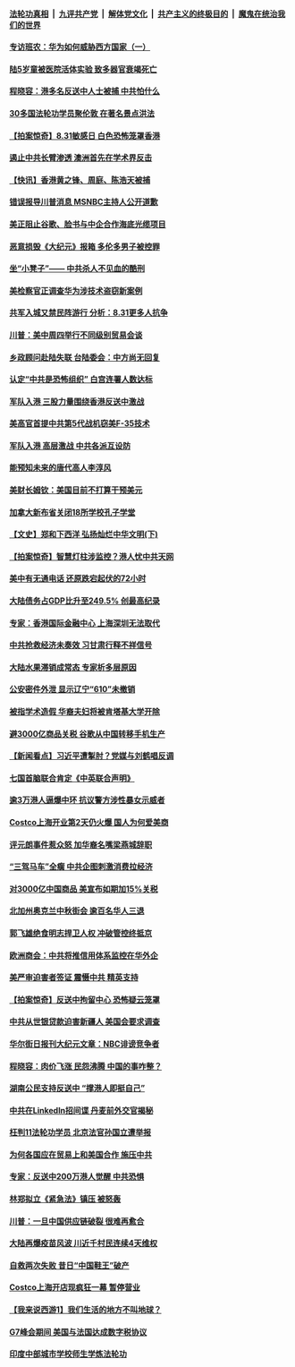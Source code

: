 ####  [法轮功真相](../../../../basic/blob/master/README.md?t=08301139) &nbsp;|&nbsp; [九评共产党](../../../../9ping.md/blob/master/README.md?t=08301139) &nbsp;|&nbsp; [解体党文化](../../../../jtdwh.md/blob/master/README.md?t=08301139)  &nbsp;|&nbsp; [共产主义的终极目的](../../../../gczydzjmd.md/blob/master/README.md?t=08301139) &nbsp;|&nbsp; [魔鬼在统治我们的世界](../../../../mgztzwmdsj.md/blob/master/README.md?t=08301139) 

#### [专访班农：华为如何威胁西方国家（一）](../pages/nf4514/n11482120.md?t=08301139) 

#### [陆5岁童被医院活体实验 致多器官衰竭死亡](../pages/nf4514/n11487587.md?t=08301139) 

#### [程晓容：港多名反送中人士被捕 中共怕什么](../pages/nf4514/n11487764.md?t=08301139) 

#### [30多国法轮功学员聚伦敦 在著名景点洪法](../pages/nf4514/n11487732.md?t=08301139) 

#### [【拍案惊奇】8.31敏感日 白色恐怖笼罩香港](../pages/nf4514/n11487153.md?t=08301139) 

#### [遏止中共长臂渗透 澳洲首先在学术界反击](../pages/nf4514/n11487058.md?t=08301139) 

#### [【快讯】香港黄之锋、周庭、陈浩天被捕](../pages/nf4514/n11486914.md?t=08301139) 

#### [错误报导川普消息 MSNBC主持人公开道歉](../pages/nf4514/n11486950.md?t=08301139) 

#### [美正阻止谷歌、脸书与中企合作海底光缆项目](../pages/nf4514/n11486613.md?t=08301139) 

#### [恶意损毁《大纪元》报箱 多伦多男子被控罪](../pages/nf4514/n11486610.md?t=08301139) 

#### [坐“小凳子”—— 中共杀人不见血的酷刑](../pages/nf4514/n11486599.md?t=08301139) 

#### [美检察官正调查华为涉技术盗窃新案例](../pages/nf4514/n11486447.md?t=08301139) 

#### [共军入城又禁民阵游行 分析：8.31更多人抗争](../pages/nf4514/n11486397.md?t=08301139) 

#### [川普：美中周四举行不同级别贸易会谈](../pages/nf4514/n11486192.md?t=08301139) 

#### [乡政顾问赴陆失联 台陆委会：中方尚无回复](../pages/nf4514/n11485583.md?t=08301139) 

#### [认定“中共是恐怖组织” 白宫连署人数达标](../pages/nf4514/n11485641.md?t=08301139) 

#### [军队入港 三股力量围绕香港反送中激战](../pages/nf4514/n11485866.md?t=08301139) 

#### [美高官首提中共第5代战机窃美F-35技术](../pages/nf4514/n11485603.md?t=08301139) 

#### [军队入港 高层激战 中共各派互设防](../pages/nf4514/n11485707.md?t=08301139) 

#### [能预知未来的唐代高人李淳风](../pages/nf4514/n4546752.md?t=08301139) 

#### [美财长姆钦：美国目前不打算干预美元](../pages/nf4514/n11485336.md?t=08301139) 

#### [加拿大新布省关闭18所学校孔子学堂](../pages/nf4514/n11484698.md?t=08301139) 

#### [【文史】郑和下西洋 弘扬灿烂中华文明(下)](../pages/nf4514/n7981734.md?t=08301139) 

#### [【拍案惊奇】智慧灯柱涉监控？港人忧中共天网](../pages/nf4514/n11484594.md?t=08301139) 

#### [美中有无通电话 还原跌宕起伏的72小时](../pages/nf4514/n11484304.md?t=08301139) 

#### [大陆债务占GDP比升至249.5% 创最高纪录](../pages/nf4514/n11484835.md?t=08301139) 

#### [专家：香港国际金融中心 上海深圳无法取代](../pages/nf4514/n11483944.md?t=08301139) 

#### [中共抢救经济未奏效 习甘肃行释不祥信号](../pages/nf4514/n11484626.md?t=08301139) 

#### [大陆水果滞销成常态 专家析多层原因](../pages/nf4514/n11484057.md?t=08301139) 

#### [公安密件外泄 显示辽宁“610”未撤销](../pages/nf4514/n11483827.md?t=08301139) 

#### [被指学术造假 华裔夫妇将被肯塔基大学开除](../pages/nf4514/n11484371.md?t=08301139) 

#### [避3000亿商品关税 谷歌从中国转移手机生产](../pages/nf4514/n11483996.md?t=08301139) 

#### [【新闻看点】习近平遭掣肘？党媒与刘鹤唱反调](../pages/nf4514/n11483947.md?t=08301139) 

#### [七国首脑联合肯定《中英联合声明》](../pages/nf4514/n11484216.md?t=08301139) 

#### [逾3万港人逼爆中环 抗议警方涉性暴女示威者](../pages/nf4514/n11484064.md?t=08301139) 

#### [Costco上海开业第2天仍火爆 国人为何爱美商](../pages/nf4514/n11483872.md?t=08301139) 

#### [评元朗事件惹众怒 加华裔名嘴梁燕城辞职](../pages/nf4514/n11483596.md?t=08301139) 

#### [“三驾马车”全瘸 中共企图刺激消费拉经济](../pages/nf4514/n11483816.md?t=08301139) 

#### [对3000亿中国商品 美宣布如期加15%关税](../pages/nf4514/n11483791.md?t=08301139) 

#### [北加州奥克兰中秋街会 逾百名华人三退](../pages/nf4514/n11481538.md?t=08301139) 

#### [郭飞雄绝食明志捍卫人权 冲破管控终抵京](../pages/nf4514/n11482849.md?t=08301139) 

#### [欧洲商会：中共将推信用体系监控在华外企](../pages/nf4514/n11482871.md?t=08301139) 

#### [美严审迫害者签证 震慑中共 精英支持](../pages/nf4514/n11481899.md?t=08301139) 

#### [【拍案惊奇】反送中拘留中心 恐怖疑云笼罩](../pages/nf4514/n11482213.md?t=08301139) 

#### [中共从世银贷款迫害新疆人 美国会要求调查](../pages/nf4514/n11483100.md?t=08301139) 

#### [华尔街日报刊大纪元文章：NBC诽谤竞争者](../pages/nf4514/n11482675.md?t=08301139) 

#### [程晓容：肉价飞涨 民怨沸腾 中国的事咋整？](../pages/nf4514/n11482710.md?t=08301139) 

#### [湖南公民支持反送中 “撑港人即挺自己”](../pages/nf4514/n11482248.md?t=08301139) 

#### [中共在LinkedIn招间谍 丹麦前外交官揭秘](../pages/nf4514/n11481907.md?t=08301139) 

#### [枉判11法轮功学员 北京法官孙国立遭举报](../pages/nf4514/n11481888.md?t=08301139) 

#### [为何各国应在贸易上和美国合作 施压中共](../pages/nf4514/n11481893.md?t=08301139) 

#### [专家：反送中200万港人觉醒 中共恐惧](../pages/nf4514/n11481495.md?t=08301139) 

#### [林郑拟立《紧急法》镇压 被怒轰](../pages/nf4514/n11481831.md?t=08301139) 

#### [川普：一旦中国供应链破裂 很难再愈合](../pages/nf4514/n11481647.md?t=08301139) 

#### [大陆再爆疫苗风波 川近千村民连续4天维权](../pages/nf4514/n11481519.md?t=08301139) 

#### [自救两次失败 昔日“中国鞋王”破产](../pages/nf4514/n11481422.md?t=08301139) 

#### [Costco上海开店现疯狂一幕 暂停营业](../pages/nf4514/n11481414.md?t=08301139) 

#### [【我来说西游1】我们生活的地方不叫地球？](../pages/nf4514/n11428751.md?t=08301139) 

#### [G7峰会期间 美国与法国达成数字税协议](../pages/nf4514/n11481323.md?t=08301139) 

#### [印度中部城市学校师生学炼法轮功](../pages/nf4514/n11480776.md?t=08301139) 

